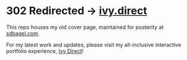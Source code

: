 # 302 Redirected → [ivy.direct](https://ivy.direct/hi)

This repo houses my old cover page, maintained for posterity at [sdbagel.com](https://sdbagel.com).

For my latest work and updates, please visit my all-inclusive interactive portfolio experience, [Ivy Direct](https://ivy.direct/hi)!
